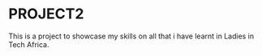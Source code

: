 # PROJECT2
This is a project to showcase my skills on all that i have learnt in Ladies in Tech Africa.
